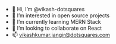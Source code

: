- 👋 Hi, I’m @vikash-dotsquares
- 👀 I’m interested in open source projects
- 🌱 I’m currently learning MERN Stack
- 💞️ I’m looking to collaborate on React
- 📫 vikashkumar.jangir@dotsquares.com

<!---
vikash-dotsquares/vikash-dotsquares is a ✨ special ✨ repository because its `README.md` (this file) appears on your GitHub profile.
You can click the Preview link to take a look at your changes.
--->
